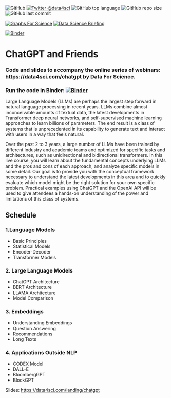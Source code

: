 ![GitHub](https://img.shields.io/github/license/DataForScience/ChatGPT)
[![Twitter @data4sci](https://img.shields.io/twitter/follow/data4sci)](https://twitter.com/intent/follow?screen_name=data4sci)
![GitHub top language](https://img.shields.io/github/languages/top/DataForScience/ChatGPT)
![GitHub repo size](https://img.shields.io/github/repo-size/DataForScience/ChatGPT)
![GitHub last commit](https://img.shields.io/github/last-commit/DataForScience/ChatGPT)

[![Graphs For Science](https://img.shields.io/badge/Graphs_For_Science-Subscribe-blue)](https://graphs4sci.substack.com/)
	[![Data Science Briefing](https://img.shields.io/badge/Sunday_Briefing-Subscribe-blue)](https://data4sci.ck.page/8a51c452bc)


[![Binder](https://mybinder.org/badge_logo.svg)](https://mybinder.org/v2/gh/DataForScience/ChatGPT/master)

# ChatGPT and Friends

### Code and slides to accompany the online series of webinars: https://data4sci.com/chatgpt by Data For Science.

### Run the code in Binder: [![Binder](https://mybinder.org/badge_logo.svg)](https://mybinder.org/v2/gh/DataForScience/ChatGPT/master)

Large Language Models (LLMs) are perhaps the largest step forward in natural language processing in recent years. LLMs combine almost inconceivable amounts of textual data, the latest developments in Transformer deep neural networks, and self-supervised machine learning approaches to learn billions of parameters. The end result is a class of systems that is unprecedented in its capability to generate text and interact with users in a way that feels natural.

Over the past 2 to 3 years, a large number of LLMs have been trained by different industry and academic teams and optimized for specific tasks and architectures, such as unidirectional and bidirectional transformers. In this live course, you will learn about the fundamental concepts underlying LLMs and the pros and cons of each approach, and analyze specific models in some detail. Our goal is to provide you with the conceptual framework necessary to understand the latest developments in this area and to quickly evaluate which model might be the right solution for your own specific problem. Practical examples using ChatGPT and the OpenAI API will be used to give attendees a hands-on understanding of the power and limitations of this class of systems.

## Schedule
### 1.Language Models
- Basic Principles
- Statistical Models
- Encoder-Decoder
- Transformer Models

### 2. Large Language Models
- ChatGPT Architecture
- BERT Architecture
- LLAMA Architecture
- Model Comparison

### 3. Embeddings
- Understanding Embeddings
- Question Answering
- Recommendations
- Long Texts

### 4. Applications Outside NLP
- CODEX Model
- DALL-E
- BloombergGPT
- BlockGPT

Slides: https://data4sci.com/landing/chatgpt
